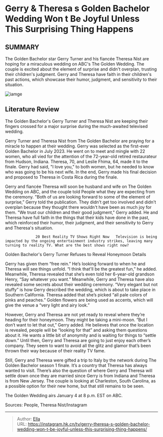 # Gerry &amp; Theresa s Golden Bachelor Wedding Won t Be Joyful Unless This Surprising Thing Happens


## SUMMARY 



  The Golden Bachelor star Gerry Turner and his fiancée Theresa Nist are hoping for a miraculous wedding on ABC&#39;s The Golden Wedding.   The couple is excited about the element of surprise and didn&#39;t overplan, trusting their children&#39;s judgment.   Gerry and Theresa have faith in their children&#39;s past actions, which showcase their humor, judgment, and sensitivity to their situation.  

![iamge](https://static1.srcdn.com/wordpress/wp-content/uploads/2024/01/retitle-the-golden-bachelor_-is-gerry-turner-theresa-nist-s-wedding-still-happening-or-is-theresa-having-second-thoughts.jpg)

## Literature Review
The Golden Bachelor&#39;s Gerry Turner and Theresa Nist are keeping their fingers crossed for a major surprise during the much-awaited televised wedding.




Gerry Turner and Theresa Nist from The Golden Bachelor are praying for a miracle to happen at their wedding. Gerry was selected as the first-ever Golden Bachelor in July 2023. He went on to meet and mingle with 22 women, who all vied for the attention of the 72-year-old retired restaurateur from Hudson, Indiana. Theresa, 70, and Leslie Fhima, 64, made it to the finale. Gerry had said, &#34;I love you,&#34; to both women, but he needed to know who was going to be his next wife. In the end, Gerry made his final decision and proposed to Theresa in Costa Rica during the finale.




Gerry and fiancée Theresa will soon be husband and wife on The Golden Wedding on ABC, and the couple told People what they are expecting from the ceremony. &#34;Both of us are looking forward to some of the element of surprise,” Gerry told the publication. They didn&#39;t get too involved and didn&#39;t overplan because they thought there wouldn&#39;t have been as much joy for them. &#34;We trust our children and their good judgment,&#34; Gerry added. He and Theresa have full faith in the things that their kids have done in the past, which reinforced their humor, their judgment, and their sensitivity to Gerry and Theresa&#39;s situation.

                  20 Best Reality TV Shows Right Now   Television is being impacted by the ongoing entertainment industry strikes, leaving many turning to reality TV. What are the best shows right now?    


 Golden Bachelor&#39;s Gerry Turner Refuses to Reveal Honeymoon Details 
          




Gerry has given them “free rein.” He’s looking forward to when he and Theresa will see things unfold. “I think that&#39;ll be the greatest fun,” he added. Meanwhile, Theresa revealed that she’s even told her 6-year-old grandson Henry, “Say whatever you want.” Meanwhile, Gerry and Theresa have also revealed some secrets about their wedding ceremony. “Very elegant but not stuffy” is how Gerry described the wedding, which is about to take place in Southern California. Theresa added that she’s picked “all pale colors of pinks and peaches.” Golden flowers are being used as accents, which will give the venue a “very light and airy look.”


 

However, Gerry and Theresa are not yet ready to reveal where they’re heading for their honeymoon. They might be taking a mini-moon. “But I don’t want to let that out,” Gerry added. He believes that once the location is revealed, people will be “looking for that” and asking them questions about it. He wants a little bit of anonymity and is waiting for things to “settle down.” Until then, Gerry and Theresa are going to just enjoy each other’s company. They seem to want to avoid all the glitz and glamor that’s been thrown their way because of their reality TV fame.




Still, Gerry and Theresa were gifted a trip to Italy by the network during The Golden Bachelor season 1 finale. It’s a country that Theresa has always wanted to visit. There’s also the question of where Gerry and Theresa will settle down once they are married since Gerry is from Indiana and Theresa is from New Jersey. The couple is looking at Charleston, South Carolina, as a possible option for their new home, but that still remains to be seen.



The Golden Wedding airs January 4 at 8 p.m. EST on ABC.




Sources: People, Theresa Nist/Instagram



---

> Author: [Ella](https://instagram.hk.cn/)  
> URL: https://instagram.hk.cn/tv/gerry-theresa-s-golden-bachelor-wedding-won-t-be-joyful-unless-this-surprising-thing-happens/  

